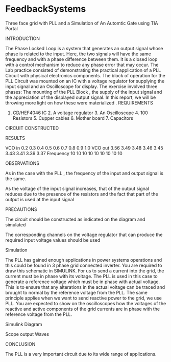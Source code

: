 # FeedbackSystems
Three face grid  with PLL and a Simulation of An Automtic Gate using TIA Portal


INTRODUCTION 
 
The Phase Locked Loop is a system that generates an output signal whose phase is related to the input. Here, the two signals will have the same frequency and with a phase difference between them. It is a closed loop with a control mechanism to reduce any phase error that may occur. 
The Lab practice consisted of demonstrating the practical application of a PLL Circuit with physical electronics components. The block of operation for the PLL Circuit was mounted on an IC with a voltage regulator for supplying the input signal and an Oscilloscope for display. 
The exercise involved three phases: The mounting of the PLL Block , the supply of the input signal and the appreciation of the displayed output signal. In this report, we will be throwing more light on how these were materialized . 
REQUIREMENTS 
 
1. CD/HEF4046 IC 2. A voltage regulator 3. An Oscilloscope 4. 100 Resistors 5. Cupper cables 6. Mother board 7. Capacitors 
 
CIRCUIT CONSTRUCTED 
 
 
 

 
RESULTS 
 
VCO in 0.2 0.3 0.4 0.5 0.6 0.7 0.8 0.9 1.0 VCO out 3.56 3.49 3.48 3.46 3.45 3.43 3.41 3.39 3.37 Frequency 10 10 10 10 10 10 10 10 10 
 
OBSERVATIONS 
 
As in the case with the PLL , the frequency of the input and output signal is the same. 
 
As the voltage of the input signal increases, that of the output signal reduces due to the presence of the resistors and the fact that part of the output is used at the input signal 
 
PRECAUTIONS 
 
The circuit should be constructed as indicated on the diagram and simulated 
 
The corresponding channels on the voltage regulator that can produce the required input voltage values should be used 
 
 
 
 
Simulation 
 
The PLL has gained enough applications in power systems operations and this could be found in 3 phase grid connected inverter. You are required to draw this schematic in SIMULINK. For us to send a current into the grid, the current must be in phase with its voltage. The PLL is used in this case to generate a reference voltage which must be in phase with actual voltage. This is to ensure that any alterations in the actual voltage can be traced and brought to normal by the reference voltage from the PLL. The same principle applies when we want to send reactive power to the grid, we use PLL.  You are expected to show on the oscilloscopes how the voltages of the reactive and active components of the grid currents are in phase with the reference voltage from the PLL. 
 
 
 
 
 
 
 
 
 
 
 
 
 
 
Simulink Diagram 
 
 
 
 
Scope output Waves 


 
 
 
CONCLUSION 
 
The PLL is a very important circuit due to its wide range of applications. 
